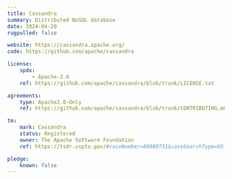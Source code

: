 ```yaml
---
title: Cassandra
summary: Distributed NoSQL database
date: 2024-04-20
rugpulled: false

website: https://cassandra.apache.org/
code: https://github.com/apache/cassandra

license:
    spdx:
        - Apache-2.0
    ref: https://github.com/apache/cassandra/blob/trunk/LICENSE.txt

agreements:
    type: Apache2.0-Only
    ref: https://github.com/apache/cassandra/blob/trunk/CONTRIBUTING.md

tm:
    mark: Cassandra
    status: Registered
    owner: The Apache Software Foundation
    ref: https://tsdr.uspto.gov/#caseNumber=86889731&caseSearchType=US_APPLICATION&caseType=DEFAULT&searchType=statusSearch

pledge:
    known: false
---
```


